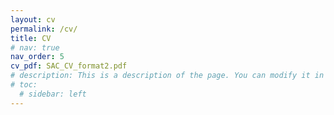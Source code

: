 ```yaml
---
layout: cv
permalink: /cv/
title: CV
# nav: true
nav_order: 5
cv_pdf: SAC_CV_format2.pdf
# description: This is a description of the page. You can modify it in '_pages/cv.md'. You can also change or remove the top pdf download button.
# toc:
  # sidebar: left
---
```

